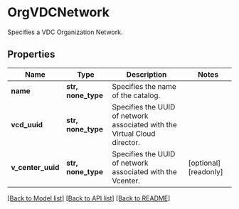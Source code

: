 # OrgVDCNetwork

Specifies a VDC Organization Network.

## Properties
Name | Type | Description | Notes
------------ | ------------- | ------------- | -------------
**name** | **str, none_type** | Specifies the name of the catalog. | 
**vcd_uuid** | **str, none_type** | Specifies the UUID of network associated with the Virtual Cloud director. | 
**v_center_uuid** | **str, none_type** | Specifies the UUID of network associated with the Vcenter. | [optional] [readonly] 

[[Back to Model list]](../README.md#documentation-for-models) [[Back to API list]](../README.md#documentation-for-api-endpoints) [[Back to README]](../README.md)


